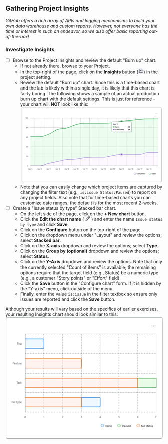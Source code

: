 ## Gathering Project Insights
_GitHub offers a rich array of APIs and logging mechanisms to build your own data warehouse and custom reports.  However, not everyone has the time or interest in such an endeavor, so we also offer basic reporting out-of-the-box!_

### Investigate Insights
- [ ] Browse to the Project Insights and review the default "Burn up" chart.
  - If not already there, browse to your Project.
  - In the top-right of the page, click on the **Insights** button (![Insights button](./images/project-insights.jpeg)) in the project setting.
  - Review the default "Burn up" chart.  Since this is a time-based chart and the lab is likely within a single day, it is likely that this chart is fairly boring.  The following shows a sample of an actual production burn up chart with the default settings.  This is just for reference - your chart will **NOT** look like this:
  ![Sample burn up chart](./images/burn-up.jpeg)
  - Note that you can easily change which project items are captured by changing the filter text (e.g., `is:issue Status:Paused`) to report on any project fields.  Also note that for time-based charts you can customize date ranges; the default is for the most recent 2-weeks.
- [ ] Create a "Issue status by type" Stacked bar chart.
  - On the left side of the page, click on the **+ New chart** button.
  - Click the **Edit the chart name** (![Pencil](./images/bare-pencil.png)) and enter the name `Issue status by type` and click **Save**.
  - Click on the **Configure** button on the top-right of the page.
  - Click on the dropdown menu under "Layout" and review the options; select **Stacked bar**.
  - Click on the **X-axis** dropdown and review the options; select **Type**.
  - Click on the **Group by (optional)** dropdown and review the options; select **Status**.
  - Click on the **Y-Axis** dropdown and review the options.  Note that only the currently selected "Count of items" is available; the remaining options require that the target field (e.g., Status) be a numeric type (e.g., a customer "Story points" or "Effort" field).
  - Click the **Save** button in the "Configure chart" form.  If it is hidden by the "Y-axis" menu, click outside of the menu. 
  - Finally, enter the value `is:issue` in the filter textbox so ensure only issues are reported and click the **Save** button.

Although your results will vary based on the specifics of earlier exercises, your resulting Insights chart should look similar to this:
![Customized insights](./images/insights-customized.jpeg)

